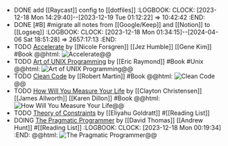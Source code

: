 - DONE add [[Raycast]] config to [[dotfiles]]
  :LOGBOOK:
  CLOCK: [2023-12-18 Mon 14:29:40]--[2023-12-19 Tue 01:12:22] =>  10:42:42
  :END:
- DONE [#B] #migrate all notes from [[Google/Keep]] and [[Notion]] to [[Logseq]]
  :LOGBOOK:
  CLOCK: [2023-12-18 Mon 01:34:15]--[2024-04-06 Sat 18:51:28] =>  2657:17:13
  :END:
- TODO [Accelerate](https://www.amazon.in/Accelerate-Software-Performing-Technology-Organizations/dp/1942788339) by [[Nicole Forsgren]] [[Jez Humble]] [[Gene Kim]] #Book
  @@html: <img src="https://m.media-amazon.com/images/I/71A4igyepNL._SY522_.jpg" alt="Accelerate" class="book-cover" />@@
- TODO [Art of UNIX Programming](http://catb.org/esr/writings/taoup/html/) by [[Eric Raymond]] #Book #Unix
  @@html: <img src="https://m.media-amazon.com/images/W/MEDIAX_792452-T2/images/I/71cAzCTybHL._SL1360_.jpg" alt="Art of UNIX Programming" class="book-cover" />@@
- TODO [Clean Code](https://www.amazon.in/dp/0132350882) by [[Robert Martin]] #Book
  @@html: <img src="https://m.media-amazon.com/images/W/MEDIAX_792452-T2/images/I/51E2055ZGUL._SL1000_.jpg" alt="Clean Code" class="book-cover" />@@
- TODO [How Will You Measure Your Life](https://www.amazon.in/gp/aw/d/0008316422) by [[Clayton Christensen]] [[James Allworth]] [[Karen Dillon]] #Book
  @@html: <img src="https://m.media-amazon.com/images/W/MEDIAX_792452-T2/images/I/71G8YPP+GYL._SL1500_.jpg" alt="How Will You Measure Your Life" class="book-cover" />@@
- TODO [Theory of Constraints](https://www.amazon.in/Theory-Constraints-Eliyahu-M-Goldratt/dp/0884271668) by [[Eliyahu Goldratt]] #[[Reading List]]
- DOING [The Pragmatic Programmer](https://www.amazon.in/dp/9353949432) by [[David Thomas]] [[Andrew Hunt]] #[[Reading List]]
  :LOGBOOK:
  CLOCK: [2023-12-18 Mon 00:19:34]
  :END:
  @@html: <img src="https://m.media-amazon.com/images/W/MEDIAX_792452-T2/images/I/51yaxPX4BFL.jpg" alt="The Pragmatic Programmer" class="book-cover" />@@